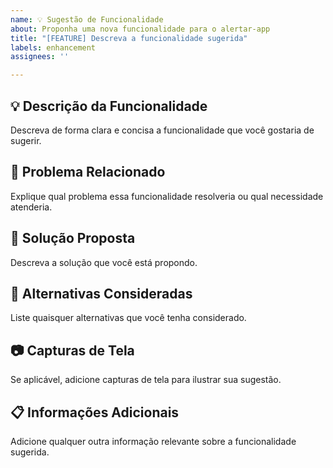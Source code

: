 ```yaml
---
name: 💡 Sugestão de Funcionalidade
about: Proponha uma nova funcionalidade para o alertar-app
title: "[FEATURE] Descreva a funcionalidade sugerida"
labels: enhancement
assignees: ''

---
```


## 💡 Descrição da Funcionalidade

Descreva de forma clara e concisa a funcionalidade que você gostaria de sugerir.

## 🎯 Problema Relacionado

Explique qual problema essa funcionalidade resolveria ou qual necessidade atenderia.

## 📝 Solução Proposta

Descreva a solução que você está propondo.

## 🔄 Alternativas Consideradas

Liste quaisquer alternativas que você tenha considerado.

## 📷 Capturas de Tela

Se aplicável, adicione capturas de tela para ilustrar sua sugestão.

## 📋 Informações Adicionais

Adicione qualquer outra informação relevante sobre a funcionalidade sugerida.
